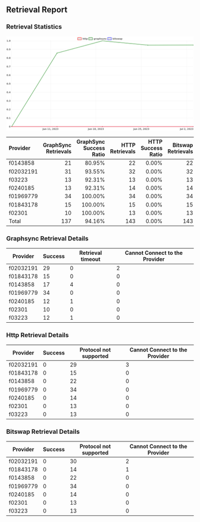 ## Retrieval Report
### Retrieval Statistics
<img src="https://raw.githubusercontent.com/data-preservation-programs/filplus-checker-assets/main/filecoin-project/filecoin-plus-large-datasets/issues/2021/1688523208414.png"/>

| Provider  | GraphSync Retrievals | GraphSync Success Ratio | HTTP Retrievals | HTTP Success Ratio | Bitswap Retrievals | Bitswap Success Ratio |
| :-------- | -------------------: | ----------------------: | --------------: | -----------------: | -----------------: | --------------------: |
| f0143858  |                   21 |                  80.95% |              22 |              0.00% |                 22 |                 0.00% |
| f02032191 |                   31 |                  93.55% |              32 |              0.00% |                 32 |                 0.00% |
| f03223    |                   13 |                  92.31% |              13 |              0.00% |                 13 |                 0.00% |
| f0240185  |                   13 |                  92.31% |              14 |              0.00% |                 14 |                 0.00% |
| f01969779 |                   34 |                 100.00% |              34 |              0.00% |                 34 |                 0.00% |
| f01843178 |                   15 |                 100.00% |              15 |              0.00% |                 15 |                 0.00% |
| f02301    |                   10 |                 100.00% |              13 |              0.00% |                 13 |                 0.00% |
| Total     |                  137 |                  94.16% |             143 |              0.00% |                143 |                 0.00% |

### Graphsync Retrieval Details
| Provider  | Success | Retrieval timeout | Cannot Connect to the Provider |
| --------- | ------- | ----------------- | ------------------------------ |
| f02032191 | 29      | 0                 | 2                              |
| f01843178 | 15      | 0                 | 0                              |
| f0143858  | 17      | 4                 | 0                              |
| f01969779 | 34      | 0                 | 0                              |
| f0240185  | 12      | 1                 | 0                              |
| f02301    | 10      | 0                 | 0                              |
| f03223    | 12      | 1                 | 0                              |

### Http Retrieval Details
| Provider  | Success | Protocol not supported | Cannot Connect to the Provider |
| --------- | ------- | ---------------------- | ------------------------------ |
| f02032191 | 0       | 29                     | 3                              |
| f01843178 | 0       | 15                     | 0                              |
| f0143858  | 0       | 22                     | 0                              |
| f01969779 | 0       | 34                     | 0                              |
| f0240185  | 0       | 14                     | 0                              |
| f02301    | 0       | 13                     | 0                              |
| f03223    | 0       | 13                     | 0                              |

### Bitswap Retrieval Details
| Provider  | Success | Protocol not supported | Cannot Connect to the Provider |
| --------- | ------- | ---------------------- | ------------------------------ |
| f02032191 | 0       | 30                     | 2                              |
| f01843178 | 0       | 14                     | 1                              |
| f0143858  | 0       | 22                     | 0                              |
| f01969779 | 0       | 34                     | 0                              |
| f0240185  | 0       | 14                     | 0                              |
| f02301    | 0       | 13                     | 0                              |
| f03223    | 0       | 13                     | 0                              |
